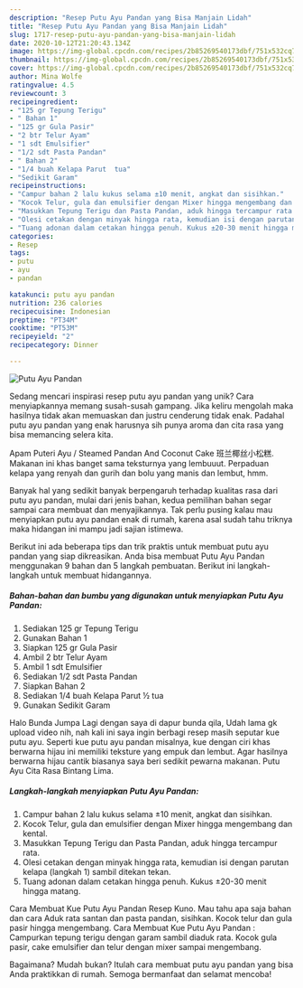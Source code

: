 ```yaml
---
description: "Resep Putu Ayu Pandan yang Bisa Manjain Lidah"
title: "Resep Putu Ayu Pandan yang Bisa Manjain Lidah"
slug: 1717-resep-putu-ayu-pandan-yang-bisa-manjain-lidah
date: 2020-10-12T21:20:43.134Z
image: https://img-global.cpcdn.com/recipes/2b85269540173dbf/751x532cq70/putu-ayu-pandan-foto-resep-utama.jpg
thumbnail: https://img-global.cpcdn.com/recipes/2b85269540173dbf/751x532cq70/putu-ayu-pandan-foto-resep-utama.jpg
cover: https://img-global.cpcdn.com/recipes/2b85269540173dbf/751x532cq70/putu-ayu-pandan-foto-resep-utama.jpg
author: Mina Wolfe
ratingvalue: 4.5
reviewcount: 3
recipeingredient:
- "125 gr Tepung Terigu"
- " Bahan 1"
- "125 gr Gula Pasir"
- "2 btr Telur Ayam"
- "1 sdt Emulsifier"
- "1/2 sdt Pasta Pandan"
- " Bahan 2"
- "1/4 buah Kelapa Parut  tua"
- "Sedikit Garam"
recipeinstructions:
- "Campur bahan 2 lalu kukus selama ±10 menit, angkat dan sisihkan."
- "Kocok Telur, gula dan emulsifier dengan Mixer hingga mengembang dan kental."
- "Masukkan Tepung Terigu dan Pasta Pandan, aduk hingga tercampur rata."
- "Olesi cetakan dengan minyak hingga rata, kemudian isi dengan parutan kelapa (langkah 1) sambil ditekan tekan."
- "Tuang adonan dalam cetakan hingga penuh. Kukus ±20-30 menit hingga matang."
categories:
- Resep
tags:
- putu
- ayu
- pandan

katakunci: putu ayu pandan 
nutrition: 236 calories
recipecuisine: Indonesian
preptime: "PT34M"
cooktime: "PT53M"
recipeyield: "2"
recipecategory: Dinner

---
```



![Putu Ayu Pandan](https://img-global.cpcdn.com/recipes/2b85269540173dbf/751x532cq70/putu-ayu-pandan-foto-resep-utama.jpg)

Sedang mencari inspirasi resep putu ayu pandan yang unik? Cara menyiapkannya memang susah-susah gampang. Jika keliru mengolah maka hasilnya tidak akan memuaskan dan justru cenderung tidak enak. Padahal putu ayu pandan yang enak harusnya sih punya aroma dan cita rasa yang bisa memancing selera kita.

Apam Puteri Ayu / Steamed Pandan And Coconut Cake 班兰椰丝小松糕. Makanan ini khas banget sama teksturnya yang lembuuut. Perpaduan kelapa yang renyah dan gurih dan bolu yang manis dan lembut, hmm.

Banyak hal yang sedikit banyak berpengaruh terhadap kualitas rasa dari putu ayu pandan, mulai dari jenis bahan, kedua pemilihan bahan segar sampai cara membuat dan menyajikannya. Tak perlu pusing kalau mau menyiapkan putu ayu pandan enak di rumah, karena asal sudah tahu triknya maka hidangan ini mampu jadi sajian istimewa.


Berikut ini ada beberapa tips dan trik praktis untuk membuat putu ayu pandan yang siap dikreasikan. Anda bisa membuat Putu Ayu Pandan menggunakan 9 bahan dan 5 langkah pembuatan. Berikut ini langkah-langkah untuk membuat hidangannya.

<!--inarticleads1-->

##### Bahan-bahan dan bumbu yang digunakan untuk menyiapkan Putu Ayu Pandan:

1. Sediakan 125 gr Tepung Terigu
1. Gunakan  Bahan 1
1. Siapkan 125 gr Gula Pasir
1. Ambil 2 btr Telur Ayam
1. Ambil 1 sdt Emulsifier
1. Sediakan 1/2 sdt Pasta Pandan
1. Siapkan  Bahan 2
1. Sediakan 1/4 buah Kelapa Parut ½ tua
1. Gunakan Sedikit Garam


Halo Bunda Jumpa Lagi dengan saya di dapur bunda qila, Udah lama gk upload video nih, nah kali ini saya ingin berbagi resep masih seputar kue putu ayu. Seperti kue putu ayu pandan misalnya, kue dengan ciri khas berwarna hijau ini memiliki teksture yang empuk dan lembut. Agar hasilnya berwarna hijau cantik biasanya saya beri sedikit pewarna makanan. Putu Ayu Cita Rasa Bintang Lima. 

<!--inarticleads2-->

##### Langkah-langkah menyiapkan Putu Ayu Pandan:

1. Campur bahan 2 lalu kukus selama ±10 menit, angkat dan sisihkan.
1. Kocok Telur, gula dan emulsifier dengan Mixer hingga mengembang dan kental.
1. Masukkan Tepung Terigu dan Pasta Pandan, aduk hingga tercampur rata.
1. Olesi cetakan dengan minyak hingga rata, kemudian isi dengan parutan kelapa (langkah 1) sambil ditekan tekan.
1. Tuang adonan dalam cetakan hingga penuh. Kukus ±20-30 menit hingga matang.


Cara Membuat Kue Putu Ayu Pandan Resep Kuno. Mau tahu apa saja bahan dan cara Aduk rata santan dan pasta pandan, sisihkan. Kocok telur dan gula pasir hingga mengembang. Cara Membuat Kue Putu Ayu Pandan : Campurkan tepung terigu dengan garam sambil diaduk rata. Kocok gula pasir, cake emulsifier dan telur dengan mixer sampai mengembang. 

Bagaimana? Mudah bukan? Itulah cara membuat putu ayu pandan yang bisa Anda praktikkan di rumah. Semoga bermanfaat dan selamat mencoba!

